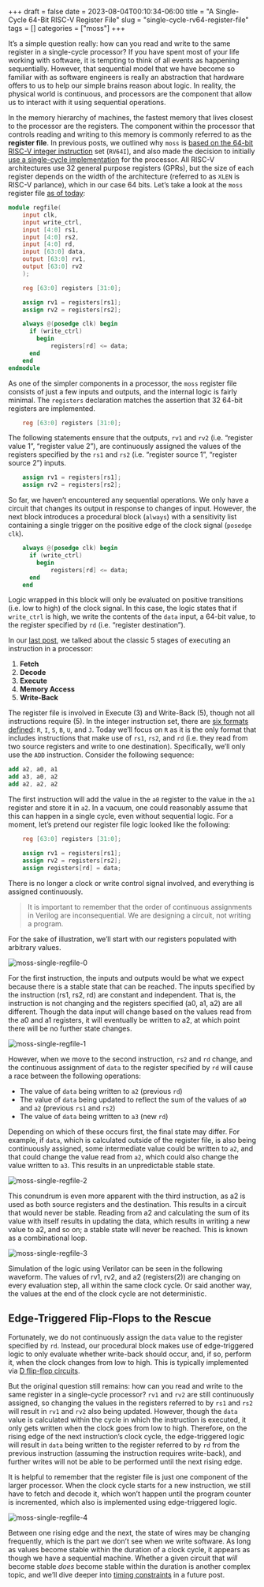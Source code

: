 +++ 
draft = false
date = 2023-08-04T00:10:34-06:00
title = "A Single-Cycle 64-Bit RISC-V Register File"
slug = "single-cycle-rv64-register-file"
tags = []
categories = ["moss"]
+++

It’s a simple question really: how can you read and write to the same register
in a single-cycle processor? If you have spent most of your life working with
software, it is tempting to think of all events as happening sequentially.
However, that sequential model that we have become so familiar with as software
engineers is really an abstraction that hardware offers to us to help our simple
brains reason about logic. In reality, the physical world is continuous, and
processors are the component that allow us to interact with it using sequential
operations.

In the memory hierarchy of machines, the fastest memory that lives closest to
the processor are the registers. The component within the processor that
controls reading and writing to this memory is commonly referred to as the
**register file**. In previous posts, we outlined why `moss` is [based on the
64-bit RISC-V integer
instruction](https://danielmangum.com/posts/why-create-new-isa/) set (`RV64I`),
and also made the decision to initially [use a single-cycle
implementation](https://danielmangum.com/posts/single-cycle-multicycle-processor-performance/)
for the processor. All RISC-V architectures use 32 general purpose registers
(GPRs), but the size of each register depends on the width of the architecture
(referred to as `XLEN` is RISC-V parlance), which in our case 64 bits. Let’s
take a look at the `moss` register file [as of
today](https://github.com/mosscomp/moss/blob/0a65b3f699692321fc0c8b3f99d267b465ef6967/rtl/regfile.v):

```verilog
module regfile(
    input clk,
    input write_ctrl,
    input [4:0] rs1,
    input [4:0] rs2,
    input [4:0] rd,
    input [63:0] data,
    output [63:0] rv1,
    output [63:0] rv2
    );

    reg [63:0] registers [31:0];

    assign rv1 = registers[rs1];
    assign rv2 = registers[rs2];

    always @(posedge clk) begin
      if (write_ctrl)
	    begin
	        registers[rd] <= data;
      end
    end
endmodule
```

As one of the simpler components in a processor, the `moss` register file
consists of just a few inputs and outputs, and the internal logic is fairly
minimal. The `registers` declaration matches the assertion that 32 64-bit
registers are implemented.

```verilog
    reg [63:0] registers [31:0];
```

The following statements ensure that the outputs, `rv1` and `rv2` (i.e.
“register value 1”, “register value 2”), are continuously assigned the values of
the registers specified by the `rs1` and `rs2` (i.e. “register source 1”,
“register source 2”) inputs.

```verilog
    assign rv1 = registers[rs1];
    assign rv2 = registers[rs2];
```

So far, we haven’t encountered any sequential operations. We only have a circuit
that changes its output in response to changes of input. However, the next block
introduces a procedural block (`always`) with a sensitivity list containing a
single trigger on the positive edge of the clock signal (`posedge clk`).

```verilog
    always @(posedge clk) begin
      if (write_ctrl)
	    begin
	        registers[rd] <= data;
      end
    end
```

Logic wrapped in this block will only be evaluated on positive transitions (i.e.
low to high) of the clock signal. In this case, the logic states that if
`write_ctrl` is high, we write the contents of the `data` input, a 64-bit value,
to the register specified by `rd` (i.e. “register destination”).

In our [last
post](https://danielmangum.com/posts/single-cycle-multicycle-processor-performance/),
we talked about the classic 5 stages of executing an instruction in a processor:

1. **Fetch**
2. **Decode**
3. **Execute**
4. **Memory Access**
5. **Write-Back**

The register file is involved in Execute (3) and Write-Back (5), though not all
instructions require (5). In the integer instruction set, there are [six formats
defined](https://danielmangum.com/posts/risc-v-bytes-intro-instruction-formats/#risc-v-instruction-format-overview):
`R`, `I`, `S`, `B`, `U`, and `J`. Today we’ll focus on `R` as it is the only
format that includes instructions that make use of `rs1`, `rs2`, and `rd` (i.e.
they read from two source registers and write to one destination). Specifically,
we’ll only use the `ADD` instruction. Consider the following sequence:

```nasm
add a2, a0, a1
add a3, a0, a2
add a2, a2, a2
```

The first instruction will add the value in the `a0` register to the value in
the `a1` register and store it in `a2`. In a vacuum, one could reasonably assume
that this can happen in a single cycle, even without sequential logic. For a
moment, let’s pretend our register file logic looked like the following:

```verilog
    reg [63:0] registers [31:0];

    assign rv1 = registers[rs1];
    assign rv2 = registers[rs2];
    assign registers[rd] = data;
```

There is no longer a clock or write control signal involved, and everything is
assigned continuously.

> It is important to remember that the order of continuous assignments in
> Verilog are inconsequential. We are designing a circuit, not writing a
> program.

For the sake of illustration, we’ll start with our registers populated with
arbitrary values.

![moss-single-regfile-0](../../static/moss_single_regfile_0.png)

For the first instruction, the inputs and outputs would be what we expect
because there is a stable state that can be reached. The inputs specified by the
instruction (rs1, rs2, rd) are constant and independent. That is, the
instruction is not changing and the registers specified (a0, a1, a2) are all
different. Though the data input will change based on the values read from the
a0 and a1 registers, it will eventually be written to a2, at which point there
will be no further state changes.

![moss-single-regfile-1](../../static/moss_single_regfile_1.png)

However, when we move to the second instruction, `rs2` and `rd` change, and the
continuous assignment of `data` to the register specified by `rd` will cause a
race between the following operations:

- The value of `data` being written to `a2` (previous `rd`)
- The value of `data` being updated to reflect the sum of the values of `a0` and
  `a2` (previous `rs1` and `rs2`)
- The value of `data` being written to `a3` (new `rd`)

Depending on which of these occurs first, the final state may differ. For
example, if `data`, which is calculated outside of the register file, is also
being continuously assigned, some intermediate value could be written to `a2`,
and that could change the value read from `a2`, which could also change the
value written to `a3`. This results in an unpredictable stable state.

![moss-single-regfile-2](../../static/moss_single_regfile_2.png)

This conundrum is even more apparent with the third instruction, as a2 is used
as both source registers and the destination. This results in a circuit that
would never be stable. Reading from a2 and calculating the sum of its value with
itself results in updating the data, which results in writing a new value to a2,
and so on; a stable state will never be reached. This is known as a
combinational loop.

![moss-single-regfile-3](../../static/moss_single_regfile_3.png)

Simulation of the logic using Verilator can be seen in the following waveform.
The values of rv1, rv2, and a2 (registers(2)) are changing on every evaluation
step, all within the same clock cycle. Or said another way, the values at the
end of the clock cycle are not deterministic.

## Edge-Triggered Flip-Flops to the Rescue

Fortunately, we do not continuously assign the `data` value to the register
specified by `rd`. Instead, our procedural block makes use of edge-triggered
logic to only evaluate whether write-back should occur, and, if so, perform it,
when the clock changes from low to high. This is typically implemented via [D
flip-flop
circuits](https://en.wikipedia.org/wiki/Flip-flop_(electronics)#D_flip-flop).

But the original question still remains: how can you read and write to the same
register in a single-cycle processor? `rv1` and `rv2` are still continuously
assigned, so changing the values in the registers referred to by `rs1` and `rs2`
will result in `rv1` and `rv2` also being updated. However, though the `data`
value is calculated within the cycle in which the instruction is executed, it
only gets written when the clock goes from low to high. Therefore, on the rising
edge of the next instruction’s clock cycle, the edge-triggered logic will result
in `data` being written to the register referred to by `rd` from the previous
instruction (assuming the instruction requires write-back), and further writes
will not be able to be performed until the next rising edge.

It is helpful to remember that the register file is just one component of the
larger processor. When the clock cycle starts for a new instruction, we still
have to fetch and decode it, which won’t happen until the program counter is
incremented, which also is implemented using edge-triggered logic.

![moss-single-regfile-4](../../static/moss_single_regfile_4.png)

Between one rising edge and the next, the state of wires may be changing
frequently, which is the part we don’t see when we write software. As long as
values become stable within the duration of a clock cycle, it appears as though
we have a sequential machine. Whether a given circuit that _will_ become stable
_does_ become stable within the duration is another complex topic, and we’ll
dive deeper into [timing
constraints](https://www.latticesemi.com/en/Blog/2021/06/07/18/52/ImportanceofTimingConstraints)
in a future post.

